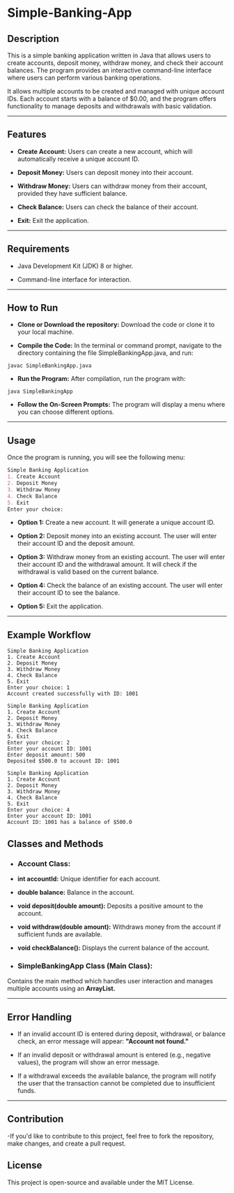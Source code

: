 # Simple-Banking-App
## Description
This is a simple banking application written in Java that allows users to create accounts, deposit money, withdraw money, and check their account balances. The program provides an interactive command-line interface where users can perform various banking operations.

It allows multiple accounts to be created and managed with unique account IDs. Each account starts with a balance of $0.00, and the program offers functionality to manage deposits and withdrawals with basic validation.

---

## Features
- **Create Account:** Users can create a new account, which will automatically receive a unique account ID.

- **Deposit Money:** Users can deposit money into their account.

- **Withdraw Money:** Users can withdraw money from their account, provided they have sufficient balance.

- **Check Balance:** Users can check the balance of their account.

- **Exit:** Exit the application.

---

## Requirements
- Java Development Kit (JDK) 8 or higher.

- Command-line interface for interaction.

---

## How to Run
- **Clone or Download the repository:** Download the code or clone it to your local machine.

- **Compile the Code:** In the terminal or command prompt, navigate to the directory containing the file SimpleBankingApp.java, and run:

```nginx
javac SimpleBankingApp.java
```

- **Run the Program:** After compilation, run the program with:


```nginx
java SimpleBankingApp
```

- **Follow the On-Screen Prompts:** The program will display a menu where you can choose different options.

---

## Usage
Once the program is running, you will see the following menu:

```markdown
Simple Banking Application
1. Create Account
2. Deposit Money
3. Withdraw Money
4. Check Balance
5. Exit
Enter your choice:
```

- **Option 1:** Create a new account. It will generate a unique account ID.

- **Option 2:** Deposit money into an existing account. The user will enter their account ID and the deposit amount.

- **Option 3:** Withdraw money from an existing account. The user will enter their account ID and the withdrawal amount. It will check if the withdrawal is valid based on the current balance.

- **Option 4:** Check the balance of an existing account. The user will enter their account ID to see the balance.

- **Option 5:** Exit the application.

---

## Example Workflow
```pgsql
Simple Banking Application
1. Create Account
2. Deposit Money
3. Withdraw Money
4. Check Balance
5. Exit
Enter your choice: 1
Account created successfully with ID: 1001

Simple Banking Application
1. Create Account
2. Deposit Money
3. Withdraw Money
4. Check Balance
5. Exit
Enter your choice: 2
Enter your account ID: 1001
Enter deposit amount: 500
Deposited $500.0 to account ID: 1001

Simple Banking Application
1. Create Account
2. Deposit Money
3. Withdraw Money
4. Check Balance
5. Exit
Enter your choice: 4
Enter your account ID: 1001
Account ID: 1001 has a balance of $500.0

```

## Classes and Methods
- ### Account Class:

- **int accountId:** Unique identifier for each account.

- **double balance:** Balance in the account.

- **void deposit(double amount):** Deposits a positive amount to the account.

- **void withdraw(double amount):** Withdraws money from the account if sufficient funds are available.

- **void checkBalance():** Displays the current balance of the account.

- ### SimpleBankingApp Class (Main Class):

Contains the main method which handles user interaction and manages multiple accounts using an **ArrayList<Account>.**

---

## Error Handling
- If an invalid account ID is entered during deposit, withdrawal, or balance check, an error message will appear: **"Account not found."**

- If an invalid deposit or withdrawal amount is entered (e.g., negative values), the program will show an error message.

- If a withdrawal exceeds the available balance, the program will notify the user that the transaction cannot be completed due to insufficient funds.

---

## Contribution
-If you'd like to contribute to this project, feel free to fork the repository, make changes, and create a pull request.

## License
This project is open-source and available under the MIT License.
